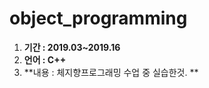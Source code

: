 # object_programming

1. **기간 : 2019.03~2019.16**
2. **언어 : C++**
3. **내용 : 체지향프로그래밍 수업 중 실습한것.  **
